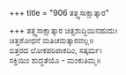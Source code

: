 +++
title = "906 ತತ್ತ್ವಸಾಕ್ಷಾತ್ಕಾರ"

+++
ತತ್ತ್ವಸಾಕ್ಷಾತ್ಕಾರ ಚಿತ್ತಶುದ್ಧಿಯಿನಹುದು।  
ಚಿತ್ತಶೋಧನೆ ಮತಿಚಮತ್ಕಾರವಲ್ಲ॥  
ಬಿತ್ತರದ ಲೋಕಪರಿಪಾಕದಿಂ, ಸತ್ಕರ್ಮ।  
ಸಕ್ತಿಯಿಂ ಶುದ್ಧತೆಯೊ - ಮಂಕುತಿಮ್ಮ॥  
